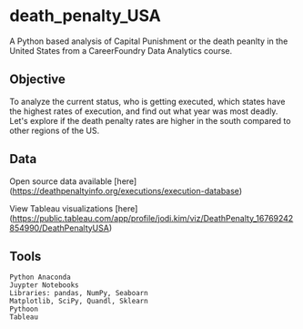 # death_penalty_USA

A Python based analysis of Capital Punishment or the death peanlty in the United States from a CareerFoundry Data Analytics course.

## Objective

To analyze the current status, who is getting executed, which states have the highest rates of execution, and find out what year was most deadly. Let's explore if the death penalty rates are higher in the south compared to other regions of the US.

## Data

Open source data available [here] (https://deathpenaltyinfo.org/executions/execution-database)

View Tableau visualizations [here] (https://public.tableau.com/app/profile/jodi.kim/viz/DeathPenalty_16769242854990/DeathPenaltyUSA)

## Tools

    Python Anaconda
    Juypter Notebooks
    Libraries: pandas, NumPy, Seaboarn
    Matplotlib, SciPy, Quandl, Sklearn
    Pythoon
    Tableau
    
